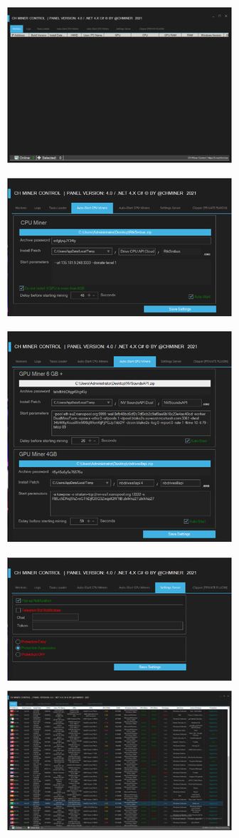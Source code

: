 ![Screenshot](https://raw.githubusercontent.com/NE0WISE/rat-dump/refs/heads/main/CHMiner%204.0/Screenshot.png)
-
![Screenshot](https://raw.githubusercontent.com/NE0WISE/rat-dump/refs/heads/main/CHMiner%204.0/CPU.PNG)
-
![Screenshot](https://raw.githubusercontent.com/NE0WISE/rat-dump/refs/heads/main/CHMiner%204.0/GPU.PNG)
-
![Screenshot](https://raw.githubusercontent.com/NE0WISE/rat-dump/refs/heads/main/CHMiner%204.0/Settings.PNG)
-
![Screenshot](https://raw.githubusercontent.com/NE0WISE/rat-dump/refs/heads/main/CHMiner%204.0/Workers.PNG)
